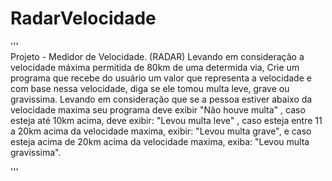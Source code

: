 # RadarVelocidade
'''                     
Projeto - Medidor de Velocidade. (RADAR)
Levando em consideração a velocidade máxima permitida de 80km de uma determida via, Crie um programa que recebe do usuário um valor 
que representa a velocidade e com base nessa velocidade, diga se ele tomou multa leve, grave ou gravissima.
Levando em consideração que se a pessoa estiver abaixo da velocidade maxima seu programa deve exibir "Não houve multa" , caso esteja até 
10km acima, deve exibir: "Levou multa leve" , caso esteja entre 11 a 20km acima da velocidade maxima, exibir: "Levou multa grave", 
e caso esteja acima de 20km acima da velocidade maxima, exiba: "Levou multa gravissima".

'''
